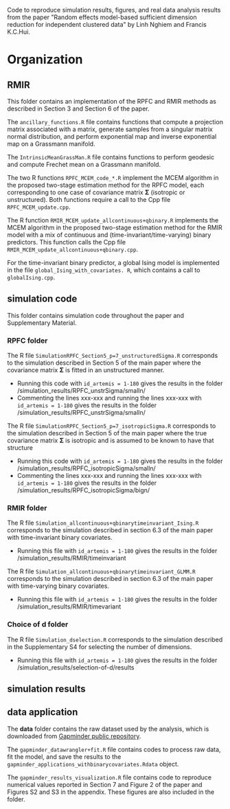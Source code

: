 Code to reproduce simulation results, figures, and real data analysis results from the paper "Random effects model-based sufficient dimension reduction for independent clustered data" by Linh Nghiem and Francis K.C.Hui.

# Organization

## RMIR

This folder contains an implementation of the RPFC and RMIR methods as described in Section 3 and Section 6 of the paper. 

The `ancillary_functions.R` file contains functions that compute a projection matrix associated with a matrix, generate samples from a singular matrix normal distribution, and perform exponential map and inverse exponential map on a Grassmann manifold. 

The `IntrinsicMeanGrassMan.R` file contains functions to perform geodesic and compute Frechet mean on a Grassmann manifold. 

The two R functions `RPFC_MCEM_code_*.R` implement the MCEM algorithm in the proposed two-stage estimation method for the RPFC model, each corresponding to one case of covariance matrix $\mathbf{\Sigma}$ (isotropic or unstructured). Both functions require a call to the Cpp file `RPFC_MCEM_update.cpp`. 

The R function `RMIR_MCEM_update_allcontinuous+qbinary.R` implements the MCEM algorithm in the proposed two-stage estimation method for the RMIR model with a mix of continuous and (time-invariant/time-varying) binary predictors. This function calls the Cpp file `RMIR_MCEM_update_allcontinuous+qbinary.cpp`.

For the time-invariant binary predictor, a global  Ising model is implemented in the file `global_Ising_with_covariates. R`, which contains a call to `globalIsing.cpp`. 

## simulation code

This folder contains simulation code throughout the paper and Supplementary Material.

### RPFC folder

The R file `SimulationRPFC_Section5_p=7_unstructuredSigma.R` corresponds to the simulation described in Section 5 of the main paper where the covariance matrix $\mathbf{\Sigma}$ is fitted in an unstructured manner.
  - Running this code with `id_artemis = 1-180` gives the results in the folder /simulation_results/RPFC_unstrSigma/smalln/
  - Commenting the lines xxx-xxx and running the lines xxx-xxx with `id_artemis = 1-180`  gives the results in the folder /simulation_results/RPFC_unstrSigma/smalln/

The R file `SimulationRPFC_Section5_p=7_isotropicSigma.R` corresponds to the simulation described in Section 5 of the main paper where the true covariance matrix $\mathbf{\Sigma}$ is isotropic and is assumed to be known to have that structure
  - Running this code with `id_artemis = 1-180` gives the results in the folder /simulation_results/RPFC_isotropicSigma/smalln/
  - Commenting the lines xxx-xxx and running the lines xxx-xxx with `id_artemis = 1-180`  gives the results in the folder /simulation_results/RPFC_isotropicSigma/bign/

### RMIR folder

The R file `Simulation_allcontinuous+qbinarytimeinvariant_Ising.R` corresponds to the simulation described in section 6.3 of the main paper with time-invariant binary covariates.
  - Running this file with `id_artemis = 1-180` gives the results in the folder /simulation_results/RMIR/timeinvariant

The R file `Simulation_allcontinuous+qbinarytimeinvariant_GLMM.R` corresponds to the simulation described in section 6.3 of the main paper with time-varying binary covariates.
  - Running this file with `id_artemis = 1-180` gives the results in the folder /simulation_results/RMIR/timevariant

### Choice of d folder

The R file `Simulation_dselection.R` corresponds to the simulation described in the Supplementary S4 for selecting the number of dimensions.
  - Running this file with `id_artemis = 1-180` gives the results in the folder /simulation_results/selection-of-d/results

    
## simulation results

## data application

The **data** folder contains the raw dataset used by the analysis, which is downloaded from [Gapminder public repository](https://www.gapminder.org/data/).

The `gapminder_datawrangler+fit.R` file contains codes to process raw data, fit the model, and save the results to the `gapminder_applications_withbinarycovariates.Rdata` object. 

The `gapminder_results_visualization.R` file contains code to reproduce numerical values reported in Section 7 and Figure 2 of the paper and Figures S2 and S3 in the appendix. These figures are also included in the folder. 




